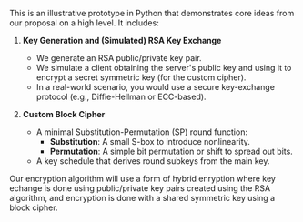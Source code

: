 This is an illustrative prototype in Python that demonstrates core ideas from our proposal on a high level. It includes:

1. **Key Generation and (Simulated) RSA Key Exchange**  
   - We generate an RSA public/private key pair.  
   - We simulate a client obtaining the server's public key and using it to encrypt a secret symmetric key (for the custom cipher).  
   - In a real-world scenario, you would use a secure key-exchange protocol (e.g., Diffie-Hellman or ECC-based).

2. **Custom Block Cipher**  
   - A minimal Substitution-Permutation (SP) round function:
     - **Substitution**: A small S-box to introduce nonlinearity.
     - **Permutation**: A simple bit permutation or shift to spread out bits.
   - A key schedule that derives round subkeys from the main key.

Our encryption algorithm will use a form of hybrid enryption where key echange is done using public/private key pairs created using the RSA algorithm, and encryption is done with a shared symmetric key using a block cipher.